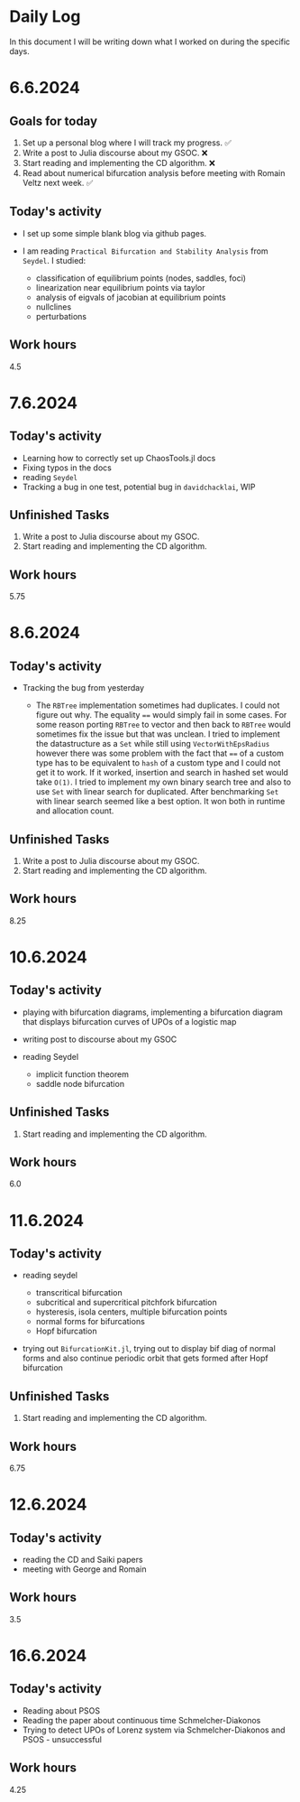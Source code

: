 # Daily Log

In this document I will be writing down what I worked on during the specific days.

# 6.6.2024

## Goals for today
1. Set up a personal blog where I will track my progress. ✅︎
2. Write a post to Julia discourse about my GSOC. ❌
3. Start reading and implementing the CD algorithm. ❌
4. Read about numerical bifurcation analysis before meeting with Romain Veltz next week. ✅︎

## Today's activity
* I set up some simple blank blog via github pages.
* I am reading `Practical Bifurcation and Stability Analysis` from `Seydel`. I studied:

    * classification of equilibrium points (nodes, saddles, foci)
    * linearization near equilibrium points via taylor
    * analysis of eigvals of jacobian at equilibrium points
    * nullclines
    * perturbations

## Work hours
4.5

# 7.6.2024 

## Today's activity
* Learning how to correctly set up ChaosTools.jl docs
* Fixing typos in the docs
* reading `Seydel`
* Tracking a bug in one test, potential bug in `davidchacklai`, WIP


## Unfinished Tasks
1. Write a post to Julia discourse about my GSOC.
2. Start reading and implementing the CD algorithm.

## Work hours
5.75

# 8.6.2024 

## Today's activity
* Tracking the bug from yesterday
    
    * The `RBTree` implementation sometimes had duplicates. I could not figure out why. The equality `==` would simply fail in some cases. For some reason porting `RBTree` to vector and then back to `RBTree` would sometimes fix the issue but that was unclean. I tried to implement the datastructure as a `Set` while still using `VectorWithEpsRadius` however there was some problem with the fact that `==` of a custom type has to be equivalent to `hash` of a custom type and I could not get it to work. If it worked, insertion and search in hashed set would take `O(1)`. I tried to implement my own binary search tree and also to use `Set` with linear search for duplicated. After benchmarking `Set` with linear search seemed like a best option. It won both in runtime and allocation count.


## Unfinished Tasks
1. Write a post to Julia discourse about my GSOC.
2. Start reading and implementing the CD algorithm.

## Work hours
8.25


# 10.6.2024 

## Today's activity
* playing with bifurcation diagrams, implementing a bifurcation diagram that displays bifurcation curves of UPOs of a logistic map
* writing post to discourse about my GSOC
* reading Seydel

    * implicit function theorem
    * saddle node bifurcation


## Unfinished Tasks
1. Start reading and implementing the CD algorithm.

## Work hours
6.0

# 11.6.2024 

## Today's activity
* reading seydel

    * transcritical bifurcation
    * subcritical and supercritical pitchfork bifurcation
    * hysteresis, isola centers, multiple bifurcation points
    * normal forms for bifurcations
    * Hopf bifurcation

* trying out `BifurcationKit.jl`, trying out to display bif diag of normal forms and also continue periodic orbit that gets formed after Hopf bifurcation


## Unfinished Tasks
1. Start reading and implementing the CD algorithm.

## Work hours
6.75

# 12.6.2024 

## Today's activity
* reading the CD and Saiki papers
* meeting with George and Romain

## Work hours
3.5

# 16.6.2024

## Today's activity
* Reading about PSOS
* Reading the paper about continuous time Schmelcher-Diakonos
* Trying to detect UPOs of Lorenz system via Schmelcher-Diakonos and PSOS - unsuccessful

## Work hours
4.25
